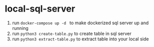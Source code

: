 # local-sql-server

1. run ```docker-compose up -d ``` to make dockerized sql server up and running
2. run ```python3 create-table.py``` to create table in sql server
3. run ```python3 extract-table.py``` to extract table into your local side


